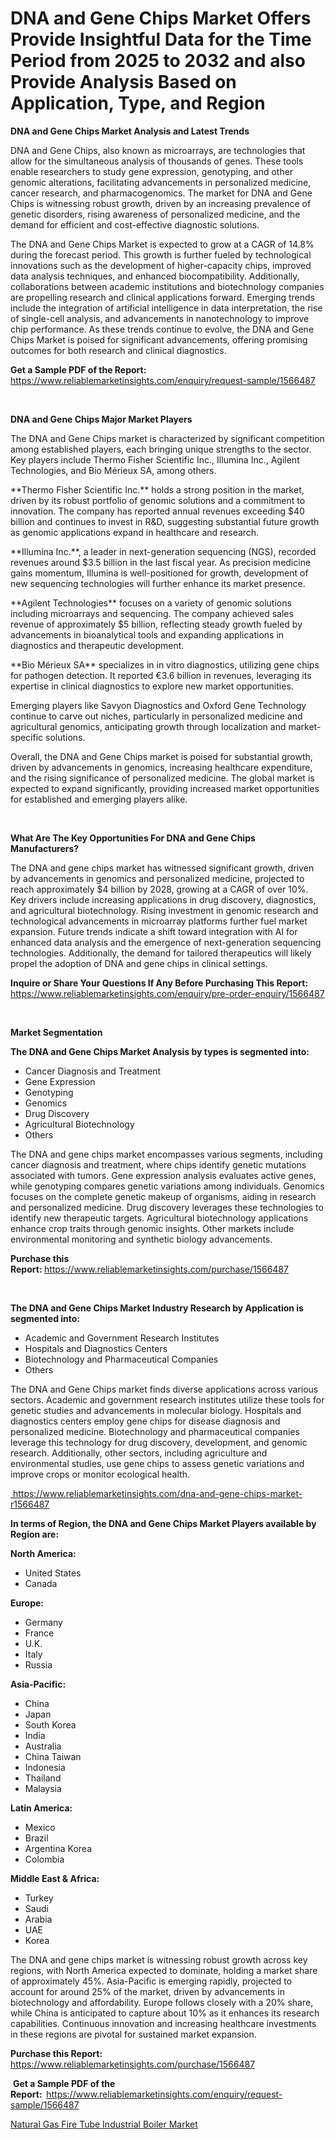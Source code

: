 <p><h1>DNA and Gene Chips Market Offers Provide Insightful Data for the Time Period from 2025 to 2032 and also Provide Analysis Based on Application, Type, and Region</h1></p><p><strong>DNA and Gene Chips Market Analysis and Latest Trends</strong></p>
<p><p>DNA and Gene Chips, also known as microarrays, are technologies that allow for the simultaneous analysis of thousands of genes. These tools enable researchers to study gene expression, genotyping, and other genomic alterations, facilitating advancements in personalized medicine, cancer research, and pharmacogenomics. The market for DNA and Gene Chips is witnessing robust growth, driven by an increasing prevalence of genetic disorders, rising awareness of personalized medicine, and the demand for efficient and cost-effective diagnostic solutions.</p><p>The DNA and Gene Chips Market is expected to grow at a CAGR of 14.8% during the forecast period. This growth is further fueled by technological innovations such as the development of higher-capacity chips, improved data analysis techniques, and enhanced biocompatibility. Additionally, collaborations between academic institutions and biotechnology companies are propelling research and clinical applications forward. Emerging trends include the integration of artificial intelligence in data interpretation, the rise of single-cell analysis, and advancements in nanotechnology to improve chip performance. As these trends continue to evolve, the DNA and Gene Chips Market is poised for significant advancements, offering promising outcomes for both research and clinical diagnostics.</p></p>
<p><strong>Get a Sample PDF of the Report:&nbsp;</strong> <a href="https://www.reliablemarketinsights.com/enquiry/request-sample/1566487?utm_campaign=2183&utm_medium=2&utm_source=Github&utm_content=ia&utm_term=22032025&utm_id=dna-and-gene-chips">https://www.reliablemarketinsights.com/enquiry/request-sample/1566487</a></p>
<p>&nbsp;</p>
<p><strong>DNA and Gene Chips Major Market Players</strong></p>
<p><p>The DNA and Gene Chips market is characterized by significant competition among established players, each bringing unique strengths to the sector. Key players include Thermo Fisher Scientific Inc., Illumina Inc., Agilent Technologies, and Bio Mérieux SA, among others. </p><p>**Thermo Fisher Scientific Inc.** holds a strong position in the market, driven by its robust portfolio of genomic solutions and a commitment to innovation. The company has reported annual revenues exceeding $40 billion and continues to invest in R&D, suggesting substantial future growth as genomic applications expand in healthcare and research.</p><p>**Illumina Inc.**, a leader in next-generation sequencing (NGS), recorded revenues around $3.5 billion in the last fiscal year. As precision medicine gains momentum, Illumina is well-positioned for growth, development of new sequencing technologies will further enhance its market presence.</p><p>**Agilent Technologies** focuses on a variety of genomic solutions including microarrays and sequencing. The company achieved sales revenue of approximately $5 billion, reflecting steady growth fueled by advancements in bioanalytical tools and expanding applications in diagnostics and therapeutic development.</p><p>**Bio Mérieux SA** specializes in in vitro diagnostics, utilizing gene chips for pathogen detection. It reported €3.6 billion in revenues, leveraging its expertise in clinical diagnostics to explore new market opportunities.</p><p>Emerging players like Savyon Diagnostics and Oxford Gene Technology continue to carve out niches, particularly in personalized medicine and agricultural genomics, anticipating growth through localization and market-specific solutions.</p><p>Overall, the DNA and Gene Chips market is poised for substantial growth, driven by advancements in genomics, increasing healthcare expenditure, and the rising significance of personalized medicine. The global market is expected to expand significantly, providing increased market opportunities for established and emerging players alike.</p></p>
<p>&nbsp;</p>
<p><strong>What Are The Key Opportunities For DNA and Gene Chips Manufacturers?</strong></p>
<p><p>The DNA and gene chips market has witnessed significant growth, driven by advancements in genomics and personalized medicine, projected to reach approximately $4 billion by 2028, growing at a CAGR of over 10%. Key drivers include increasing applications in drug discovery, diagnostics, and agricultural biotechnology. Rising investment in genomic research and technological advancements in microarray platforms further fuel market expansion. Future trends indicate a shift toward integration with AI for enhanced data analysis and the emergence of next-generation sequencing technologies. Additionally, the demand for tailored therapeutics will likely propel the adoption of DNA and gene chips in clinical settings.</p></p>
<p><strong>Inquire or Share Your Questions If Any Before Purchasing This Report:</strong> <a href="https://www.reliablemarketinsights.com/enquiry/pre-order-enquiry/1566487?utm_campaign=2183&utm_medium=2&utm_source=Github&utm_content=ia&utm_term=22032025&utm_id=dna-and-gene-chips">https://www.reliablemarketinsights.com/enquiry/pre-order-enquiry/1566487</a></p>
<p>&nbsp;</p>
<p><strong>Market Segmentation</strong></p>
<p><strong>The DNA and Gene Chips Market Analysis by types is segmented into:</strong></p>
<p><ul><li>Cancer Diagnosis and Treatment</li><li>Gene Expression</li><li>Genotyping</li><li>Genomics</li><li>Drug Discovery</li><li>Agricultural Biotechnology</li><li>Others</li></ul></p>
<p><p>The DNA and gene chips market encompasses various segments, including cancer diagnosis and treatment, where chips identify genetic mutations associated with tumors. Gene expression analysis evaluates active genes, while genotyping compares genetic variations among individuals. Genomics focuses on the complete genetic makeup of organisms, aiding in research and personalized medicine. Drug discovery leverages these technologies to identify new therapeutic targets. Agricultural biotechnology applications enhance crop traits through genomic insights. Other markets include environmental monitoring and synthetic biology advancements.</p></p>
<p><strong>Purchase this Report:&nbsp;</strong><a href="https://www.reliablemarketinsights.com/purchase/1566487?utm_campaign=2183&utm_medium=2&utm_source=Github&utm_content=ia&utm_term=22032025&utm_id=dna-and-gene-chips">https://www.reliablemarketinsights.com/purchase/1566487</a></p>
<p>&nbsp;</p>
<p><strong>The DNA and Gene Chips Market Industry Research by Application is segmented into:</strong></p>
<p><ul><li>Academic and Government Research Institutes</li><li>Hospitals and Diagnostics Centers</li><li>Biotechnology and Pharmaceutical Companies</li><li>Others</li></ul></p>
<p><p>The DNA and Gene Chips market finds diverse applications across various sectors. Academic and government research institutes utilize these tools for genetic studies and advancements in molecular biology. Hospitals and diagnostics centers employ gene chips for disease diagnosis and personalized medicine. Biotechnology and pharmaceutical companies leverage this technology for drug discovery, development, and genomic research. Additionally, other sectors, including agriculture and environmental studies, use gene chips to assess genetic variations and improve crops or monitor ecological health.</p></p>
<p><a href="https://www.reliablemarketinsights.com/dna-and-gene-chips-market-r1566487?utm_campaign=2183&utm_medium=2&utm_source=Github&utm_content=ia&utm_term=22032025&utm_id=dna-and-gene-chips">&nbsp;https://www.reliablemarketinsights.com/dna-and-gene-chips-market-r1566487</a></p>
<p><strong>In terms of Region, the DNA and Gene Chips Market Players available by Region are:</strong></p>
<p>
    <p> <strong> North America: </strong>
        <ul>
            <li>United States</li>
            <li>Canada</li>
        </ul>
        </p> 
    <p> <strong> Europe: </strong>
        <ul>
            <li>Germany</li>
            <li>France</li>
            <li>U.K.</li>
            <li>Italy</li>
            <li>Russia</li>
        </ul>
        </p> 
    <p> <strong> Asia-Pacific: </strong>
        <ul>
            <li>China</li>
            <li>Japan</li>
            <li>South Korea</li>
            <li>India</li>
            <li>Australia</li>
            <li>China Taiwan</li>
            <li>Indonesia</li>
            <li>Thailand</li>
            <li>Malaysia</li>
        </ul>
        </p> 
    <p> <strong> Latin America: </strong>
        <ul>
            <li>Mexico</li>
            <li>Brazil</li>
            <li>Argentina Korea</li>
            <li>Colombia</li>
        </ul>
        </p> 
    <p> <strong> Middle East & Africa: </strong>
        <ul>
            <li>Turkey</li>
            <li>Saudi</li>
            <li>Arabia</li>
            <li>UAE</li>
            <li>Korea</li>
        </ul>
    </p>
    </p>
<p><p>The DNA and gene chips market is witnessing robust growth across key regions, with North America expected to dominate, holding a market share of approximately 45%. Asia-Pacific is emerging rapidly, projected to account for around 25% of the market, driven by advancements in biotechnology and affordability. Europe follows closely with a 20% share, while China is anticipated to capture about 10% as it enhances its research capabilities. Continuous innovation and increasing healthcare investments in these regions are pivotal for sustained market expansion.</p></p>
<p><strong>Purchase this Report: </strong><a href="https://www.reliablemarketinsights.com/purchase/1566487?utm_campaign=2183&utm_medium=2&utm_source=Github&utm_content=ia&utm_term=22032025&utm_id=dna-and-gene-chips">https://www.reliablemarketinsights.com/purchase/1566487</a></p>
<p>&nbsp;<strong>Get a Sample PDF of the Report:&nbsp;&nbsp;</strong><a href="https://www.reliablemarketinsights.com/enquiry/request-sample/1566487?utm_campaign=2183&utm_medium=2&utm_source=Github&utm_content=ia&utm_term=22032025&utm_id=dna-and-gene-chips">https://www.reliablemarketinsights.com/enquiry/request-sample/1566487</a></p>
<p><strong></strong></p>
<p><p><a href="https://github.com/tamvrosiya/Market-Research-Report-List-6/blob/main/natural-gas-fire-tube-industrial-boiler-market.md?utm_campaign=2183&utm_medium=2&utm_source=Github&utm_content=ia&utm_term=22032025&utm_id=dna-and-gene-chips">Natural Gas Fire Tube Industrial Boiler Market</a></p></p>